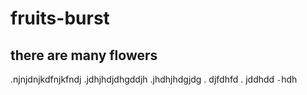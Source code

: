 # fruits-burst
## there are many flowers
.njnjdnjkdfnjkfndj
.jdhjhdjdhgddjh
.jhdhjhdgjdg
. djfdhfd
. jddhdd
`-`hdh
